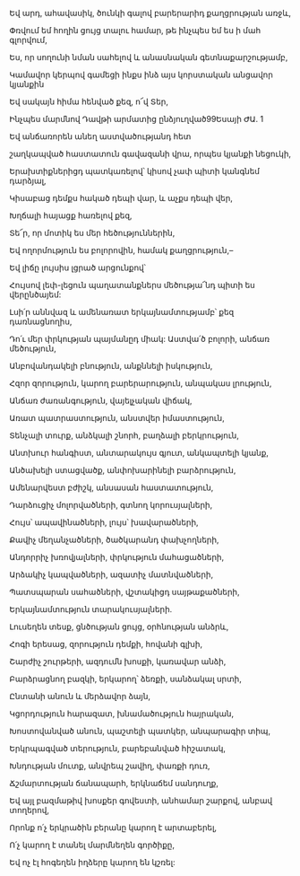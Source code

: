 Եվ արդ, ահավասիկ, ծունկի գալով բարերարիդ քաղցրության առջև,

Փռվում եմ հողին ցույց տալու համար, թե ինչպես եմ ես ի մահ գլորվում,

Ես, որ սողունի նման սահելով և անասնական գետնաքարշությամբ,

Կամավոր կերպով գամեցի ինքս ինձ այս կորստական անցավոր կյանքին

Եվ սակայն հիմա հենված քեզ, ո՜վ Տեր,

Ինչպես մարմնով Դավթի արմատից ընձյուղված99Եսայի ԺԱ. 1

Եվ անճառորեն անեղ աստվածությանդ հետ

շաղկապված հաստատուն գավազանի վրա, որպես կյանքի նեցուկի,

Երախտիքներիցդ պատկառելով՝ կիսով չափ պիտի կանգնեմ դարձյալ,

Կիսաբաց դեմքս հակած դեպի վար, և աչքս դեպի վեր,

Խղճալի հայացք հառելով քեզ,

Տե՜ր, որ մոտիկ ես մեր հեծություններին,

Եվ ողորմություն ես բոլորովին, համակ քաղցրություն,–

Եվ լիճը լույսիս լցրած արցունքով՝

Հույսով լեփ-լեցուն պաղատանքներս մեծությա՜նդ պիտի ես վերընծայեմ:

Լսի՛ր աննվազ և ամենառատ երկայնամտությամբ՝ քեզ դառնացնողիս,

Դո՛ւ մեր փրկության պայմանըդ միակ: Աստվա՛ծ բոլորի, անճառ մեծություն,

Անբովանդակելի բնություն, անքննելի իսկություն,

Հզոր զորություն, կարող բարերարություն, անպակաս լրություն,

Անճառ ժառանգություն, վայելչական վիճակ,

Առատ պատրաստություն, անստվեր իմաստություն,

Տենչալի տուրք, անձկալի շնորհ, բաղձալի բերկրություն,

Անտխուր հանգիստ, անտարակույս գյուտ, անկապտելի կյանք,

Անծախելի ստացվածք, անփոխարինելի բարձրություն,

Ամենարվեստ բժիշկ, անսասան հաստատություն,

Դարձուցիչ մոլորվածների, գտնող կորուսյալների,

Հույս՝ ապավինածների, լույս՝ խավարածների,

Քավիչ մեղանչածների, ծածկարանդ փախչողների,

Անդորրիչ խռովյալների, փրկություն մահացածների,

Արձակիչ կապվածների, ազատիչ մատնվածների,

Պատսպարան սահածների, վշտակիցդ սայթաքածների,

Երկայնամտություն տարակուսյալների.

Լուսեղեն տեսք, ցնծության ցույց, օրհնության անձրև,

Հոգի երեսաց, զորություն դեմքի, հովանի գլխի,

Շարժիչ շուրթերի, ազդումն խոսքի, կառավար անձի,

Բարձրացնող բազկի, երկարող՝ ձեռքի, սանձակալ սրտի,

Ընտանի անուն և մերձավոր ձայն,

Կցորդություն հարազատ, խնամածություն հայրական,

Խոստովանված անուն, պաշտելի պատկեր, անպարագիր տիպ,

Երկրպագված տերություն, բարեբանված հիշատակ,

Խնդության մուտք, անվրեպ շավիղ, փառքի դուռ,

Ճշմարտության ճանապարհ, երկնաճեմ սանդուղք,

Եվ այլ բազմաթիվ խոսքեր գովեստի, անհամար շարքով, անբավ տողերով,

Որոնք ո՛չ երկրածին բերանը կարող է արտաբերել,

Ո՛չ կարող է տանել մարմնեղեն գործիքը,

Եվ ոչ էլ հոգեղեն իղձերը կարող են կշռել: